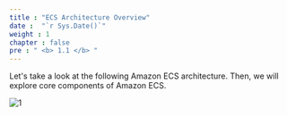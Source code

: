 ```yaml
---
title : "ECS Architecture Overview"
date :  "`r Sys.Date()`" 
weight : 1 
chapter : false
pre : " <b> 1.1 </b> "
---
```


Let's take a look at the following Amazon ECS architecture. Then, we will explore core components of Amazon ECS.

![1](/images/1.1-ECSArchitectureOverview/1.svg)